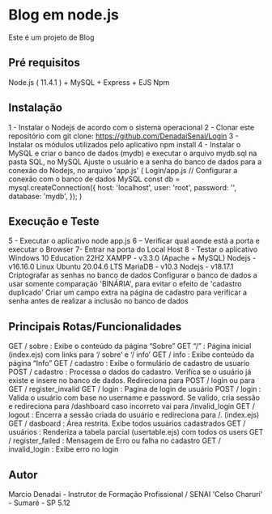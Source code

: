 # Blog em node.js
Este é um projeto de Blog
## Pré requisitos
Node.js ( 11.4.1 ) + MySQL + Express + EJS
Npm
## Instalação 
1 - Instalar o Nodejs de acordo com o sistema operacional
2 - Clonar este repositório com git clone: https://github.com/DenadaiSenai/Login 
3 - Instalar os módulos utilizados pelo aplicativo npm install
4 - Instalar o MySQL e criar o banco de dados (mydb) e executar o arquivo mydb.sql na pasta SQL, no MySQL
Ajuste o usuário e a senha do banco de dados para a conexão do Nodejs, no arquivo 'app.js' (
Login/app.js
 // Configurar a conexão com o banco de dados MySQL 
 const db = mysql.createConnection({ 
     host: 'localhost', 
     user: 'root', 
     password: '', 
     database: 'mydb', 
 }); 
)
## Execução e Teste
5 - Executar o aplicativo node app.js
6 – Verificar qual aonde está a porta e executar o Browser
7- Entrar na porta do Local Host
8 - Testar o aplicativo
Windows 10 Education 22H2
XAMPP - v3.3.0 (Apache + MySQL)
Nodejs - v16.16.0
Linux Ubuntu 20.04.6 LTS
MariaDB - v10.3
Nodejs - v18.17.1
Criptografar as senhas no banco de dados
 Configurar o banco de dados a usar somente comparação 'BINÁRIA', para evitar o efeito de 'cadastro duplicado'
 Criar um campo extra na página de cadastro para verificar a senha antes de realizar a inclusão no banco de dados
## Principais Rotas/Funcionalidades
GET / sobre : Exibe o conteúdo da página “Sobre”
GET “/” : Página inicial (index.ejs) com links para ‘/ sobre’ e ‘/ info’
GET / info : Exibe conteúdo da página “Info”
GET / cadastro : Exibe o formulário de cadastro de usuario
POST / cadastro : Processa o dados do cadastro. Verifica se o usuário já existe e insere no banco de dados. Redireciona para POST / login ou para GET / register_invalid
GET / login : Pagina de login de usuário 
POST / login : Valida o usuário com base no username e password. Se valido, cria sessão e redireciona para /dashboard caso incorreto vai para /invalid_login
GET / logout : Encerra a sessão criada do usuário e redireciona para /. (index.ejs)
GET / dasboard : Área restrita. Exibe todos usuários cadastrados 
GET / usuários : Renderiza a tabela parcial (usertable.ejs) com todos os users
GET / register_failed : Mensagem de Erro ou falha no cadastro
GET / invalid_login :  Exibe erro no login
## Autor
 Marcio Denadai - Instrutor de Formação Profissional / SENAI 'Celso Charuri' - Sumaré - SP 5.12
